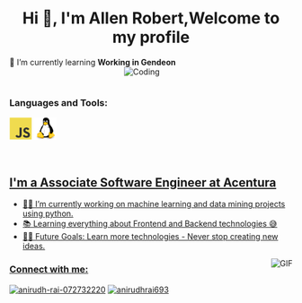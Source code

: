 <h1 align="center">Hi 👋, I'm Allen Robert,Welcome to my profile</h1>



 </p>

🌱 I’m currently learning **Working in Gendeon**
<img align="right" alt="Coding" width="300" src="https://i.pinimg.com/originals/81/17/8b/81178b47a8598f0c81c4799f2cdd4057.gif">


<br>
<h3 align="left">Languages and Tools:</h3>
<p align="left">   <img src="https://raw.githubusercontent.com/devicons/devicon/master/icons/javascript/javascript-original.svg" alt="javascript" width="40" height="40"/> </a> <a href="https://www.linux.org/" target="_blank" rel="noreferrer"> <img src="https://raw.githubusercontent.com/devicons/devicon/master/icons/linux/linux-original.svg" alt="linux" width="40" height="40"/>  </p><br>

## I'm a Associate Software Engineer at Acentura

- 👨‍💻 I’m currently working on machine learning and data mining projects using python.
- 📚 Learning everything about Frontend and Backend technologies 😅
- 💪🏼 Future Goals: Learn more technologies - Never stop creating new ideas.
  
<img align="right" alt="GIF" height="160px" src="https://media.giphy.com/media/Ah3zHH7hvsSB2/giphy.gif"/>
<h3 align="left">Connect with me:</h3>
<p align="left">

<a href="https://www.linkedin.com/in/allen-robert-espinal-b308b0296/" target="blank"><img align="center" src="https://raw.githubusercontent.com/rahuldkjain/github-profile-readme-generator/master/src/images/icons/Social/linked-in-alt.svg" alt="anirudh-rai-072732220" height="30" width="40" /></a>
<a href="https://mail.google.com/mail/u/0/?pli=1#inbox?compose=CllgCJqbzllvcVZCSWfJgRGbTwgkSDrMTGtgcChkLXMpmdKZplxnKSXhFwhgGBMMmhKTrMGGkSq" target="blank"><img align="center" src="https://w7.pngwing.com/pngs/608/931/png-transparent-gmail-new-logo-icon.png" alt="anirudhrai693" height="30" width="30" /></a>



